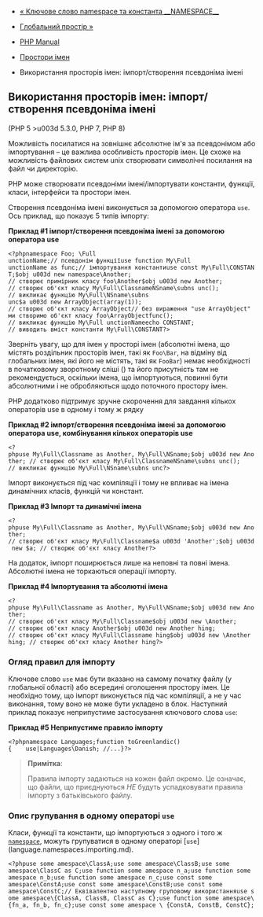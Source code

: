 - [« Ключове слово namespace та константа
\_\_NAMESPACE\_\_](language.namespaces.nsconstants.md)
- [Глобальний простір »](language.namespaces.global.md)

- [PHP Manual](index.md)
- [Простори імен](language.namespaces.md)
- Використання просторів імен: імпорт/створення псевдоніма імені

## Використання просторів імен: імпорт/створення псевдоніма імені

(PHP 5 \>u003d 5.3.0, PHP 7, PHP 8)

Можливість посилатися на зовнішнє абсолютне ім'я за псевдонімом або
імпортування – це важлива особливість просторів імен. Це схоже на
можливість файлових систем unix створювати символічні посилання на файл
чи директорію.

PHP може створювати псевдоніми імені/імпортувати константи, функції,
класи, інтерфейси та простори імен.

Створення псевдоніма імені виконується за допомогою оператора `use`. Ось
приклад, що показує 5 типів імпорту:

**Приклад #1 імпорт/створення псевдоніма імені за допомогою оператора use**

`<?phpnamespace Foo; \Full unctionName;// псевдонім функціїuse function My\Full unctionName as func;// імпортування константиuse const My\Full\CONSTANT;$obj u003d new namespace\Another; // створює примірник класу foo\Another$obj u003d new Another; // створює об'єкт класу My\Full\ClassnameNSname\subns unc(); // викликає функцію My\Full\NSname\subns unc$a u003d new ArrayObject(array(1)); // створює об'єкт класу ArrayObject// без вираження "use ArrayObject" ми створимо об'єкт класу foo\ArrayObjectfunc(); // викликає функцію My\Full unctionNameecho CONSTANT; // виводить вміст константи My\Full\CONSTANT?> `

Зверніть увагу, що для імен у просторі імен (абсолютні імена,
що містять роздільник просторів імен, такі як `Foo\Bar`, на відміну
від глобальних імен, які його не містять, такі як `FooBar`) немає
необхідності в початковому зворотному сліші (\) та його присутність там не
рекомендується, оскільки імена, що імпортуються, повинні бути абсолютними і не
обробляються щодо поточного простору імен.

PHP додатково підтримує зручне скорочення для завдання кількох
операторів use в одному і тому ж рядку

**Приклад #2 імпорт/створення псевдоніма імені за допомогою оператора use,
комбінування кількох операторів use**

` <?phpuse My\Full\Classname as Another, My\Full\NSname;$obj u003d new Another; // створює об'єкт класу My\Full\ClassnameNSname\subns unc(); // викликає функцію My\Full\NSname\subns unc?> `

Імпорт виконується під час компіляції і тому не впливає на імена
динамічних класів, функцій чи констант.

**Приклад #3 Імпорт та динамічні імена**

` <?phpuse My\Full\Classname as Another, My\Full\NSname;$obj u003d new Another; // створює об'єкт класу My\Full\Classname$a u003d 'Another';$obj u003d new $a; // створює об'єкт класу Another?> `

На додаток, імпорт поширюється лише на неповні та повні імена.
Абсолютні імена не торкаються операції імпорту.

**Приклад #4 Імпортування та абсолютні імена**

` <?phpuse My\Full\Classname as Another, My\Full\NSname;$obj u003d new Another; // створює об'єкт класу My\Full\Classname$obj u003d new \Another; // створює об'єкт класу Another$obj u003d new Another hing; // створює об'єкт класу My\Full\Classname hing$obj u003d new \Another hing; // створює об'єкт класу Another hing?> `

### Огляд правил для імпорту

Ключове слово `use` має бути вказано на самому початку файлу (у
глобальної області) або всередині оголошення простору імен. Це
необхідно тому, що імпорт виконується під час компіляції, а не у
час виконання, тому воно не може бути укладено в блок. Наступний
приклад показує неприпустиме застосування ключового слова `use`:

**Приклад #5 Неприпустиме правило імпорту**

`<?phpnamespace Languages;function toGreenlandic(){    use|Languages\Danish; //...}?> `

> **Примітка**:
>
> Правила імпорту задаються на кожен файл окремо. Це означає, що
> файли, що приєднуються *НЕ* будуть успадковувати правила імпорту з
> батьківського файлу.

### Опис групування в одному операторі `use`

Класи, функції та константи, що імпортуються з одного і того ж
[`namespace`](language.namespaces.definition.md), можуть групуватися
в одному операторі [`use`] (language.namespaces.importing.md).

`<?phpuse some
amespace\ClassA;use some
amespace\ClassB;use some
amespace\ClassC as C;use function some
amespace n_a;use function some
amespace n_b;use function some
amespace n_c;use const some
amespace\ConstA;use const some
amespace\ConstB;use const some
amespace\ConstC;// Еквівалентно наступному груповому використанняuse some
amespace\{ClassA, ClassB, ClassC as C};use function some
amespace\{fn_a, fn_b, fn_c};use const some
amespace \ {ConstA, ConstB, ConstC}; `
